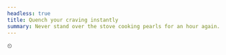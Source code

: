```yaml
---
headless: true
title: Quench your craving instantly
summary: Never stand over the stove cooking pearls for an hour again.
---
```


⏲
